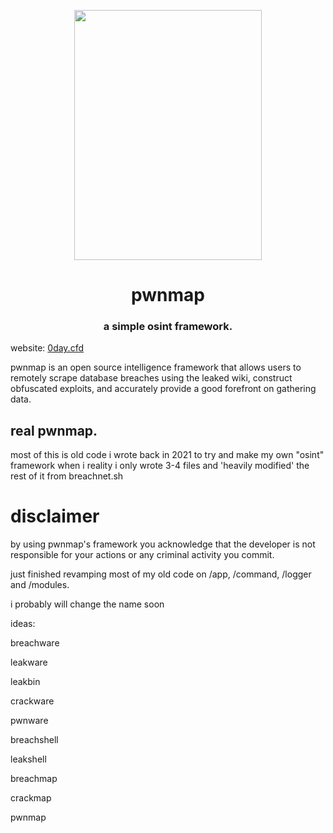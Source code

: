 <p align="center">
<img src="https://cdn.discordapp.com/attachments/966952435908227122/978596549435199488/Untitled3.png" height=400 width=300>
  </p>

<p align="center">
<h1 align="center"> pwnmap </h1>
<h3 align="center"> a simple osint framework. </h3>
  </p>
  
website: [0day.cfd](https://0day.cfd)


pwnmap is an open source intelligence framework that allows users to remotely scrape database breaches using the leaked wiki, construct obfuscated exploits,
and accurately provide a good forefront on gathering data.

## real pwnmap.
most of this is old code i wrote back in 2021 to try and make my own "osint" framework when i reality i only wrote 3-4 files and 'heavily modified' the rest of it from breachnet.sh


# disclaimer
by using pwnmap's framework you acknowledge that the developer is not responsible for your actions or any criminal activity you commit.

just finished revamping most of my old code on /app, /command, /logger and /modules.



i probably will change the name soon

ideas:

breachware 

leakware

leakbin

crackware

pwnware

breachshell

leakshell

breachmap

crackmap

pwnmap

